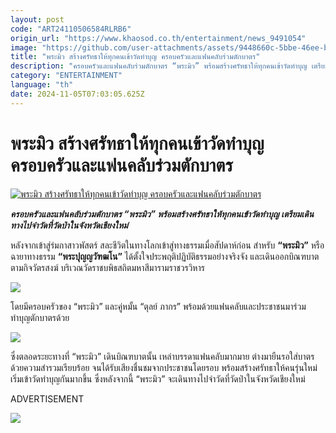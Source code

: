```yaml
---
layout: post
code: "ART24110506584RLRB6"
origin_url: "https://www.khaosod.co.th/entertainment/news_9491054"
image: "https://github.com/user-attachments/assets/9448660c-5bbe-46ee-b7b3-35ea41fe2435"
title: "พระมิว สร้างศรัทธาให้ทุกคนเข้าวัดทำบุญ ครอบครัวและแฟนคลับร่วมตักบาตร"
description: "ครอบครัวและแฟนคลับร่วมตักบาตร “พระมิว” พร้อมสร้างศรัทธาให้ทุกคนเข้าวัดทำบุญ เตรียมเดินทางไปจำวัดที่วัดป่าในจังหวัดเชียงใหม่"
category: "ENTERTAINMENT"
language: "th"
date: 2024-11-05T07:03:05.625Z
---
```


# พระมิว สร้างศรัทธาให้ทุกคนเข้าวัดทำบุญ ครอบครัวและแฟนคลับร่วมตักบาตร

[![พระมิว สร้างศรัทธาให้ทุกคนเข้าวัดทำบุญ ครอบครัวและแฟนคลับร่วมตักบาตร](https://www.khaosod.co.th/wpapp/uploads/2024/11/mew1.jpg "พระมิว สร้างศรัทธาให้ทุกคนเข้าวัดทำบุญ ครอบครัวและแฟนคลับร่วมตักบาตร")](https://www.khaosod.co.th/wpapp/uploads/2024/11/mew1.jpg)

_**ครอบครัวและแฟนคลับร่วมตักบาตร “พระมิว” พร้อมสร้างศรัทธาให้ทุกคนเข้าวัดทำบุญ เตรียมเดินทางไปจำวัดที่วัดป่าในจังหวัดเชียงใหม่**_

หลังจากเข้าสู่ร่มกาสาวพัสตร์ สละชีวิตในทางโลกเข้าสู่ทางธรรมเมื่อสัปดาห์ก่อน สำหรับ **“พระมิว”** หรือฉายาทางธรรม **“พระปุญญวัฑฒโน”** ได้ตั้งใจประพฤติปฏิบัติธรรมอย่างจริงจัง และเดินออกบิณฑบาตตามกิจวัตรสงฆ์ บริเวณวัดราชบพิธสถิตมหาสีมารามราชวรวิหาร

[![](https://www.khaosod.co.th/wpapp/uploads/2024/11/mew5.jpg)](https://www.khaosod.co.th/wpapp/uploads/2024/11/mew5.jpg)

โดยมีครอบครัวของ “พระมิว” และคู่หมั้น “ตุลย์ ภากร” พร้อมด้วยแฟนคลับและประชาชนมาร่วมทำบุญตักบาตรด้วย

[![](https://www.khaosod.co.th/wpapp/uploads/2024/11/mew3.jpg)](https://www.khaosod.co.th/wpapp/uploads/2024/11/mew3.jpg)

ซึ่งตลอดระยะทางที่ “พระมิว” เดินบิณฑบาตนั้น เหล่าบรรดาแฟนคลับมากมาย ต่างมายืนรอใส่บาตรด้วยความสำรวมเรียบร้อย จนได้รับเสียงชื่นชมจากประชาชนโดยรอบ พร้อมสร้างศรัทธาให้คนรุ่นใหม่เริ่มเข้าวัดทำบุญกันมากขึ้น ซึ่งหลังจากนี้ “พระมิว” จะเดินทางไปจำวัดที่วัดป่าในจังหวัดเชียงใหม่

ADVERTISEMENT

[![](https://www.khaosod.co.th/wpapp/uploads/2024/11/mew4.jpg)](https://www.khaosod.co.th/wpapp/uploads/2024/11/mew4.jpg)